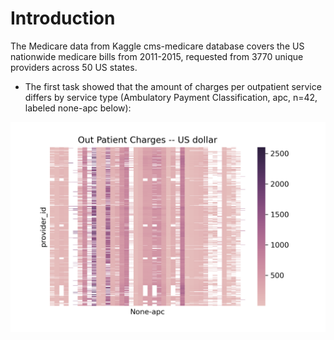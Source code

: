 # Introduction
The Medicare data from Kaggle cms-medicare database covers the US nationwide medicare bills from 2011-2015, requested from 3770 unique providers across 50 US states. 

- The first task showed that the amount of charges per outpatient service differs by service type (Ambulatory Payment Classification, apc, n=42, labeled none-apc below):       

![Figure1](OutPatientCharges.png)

